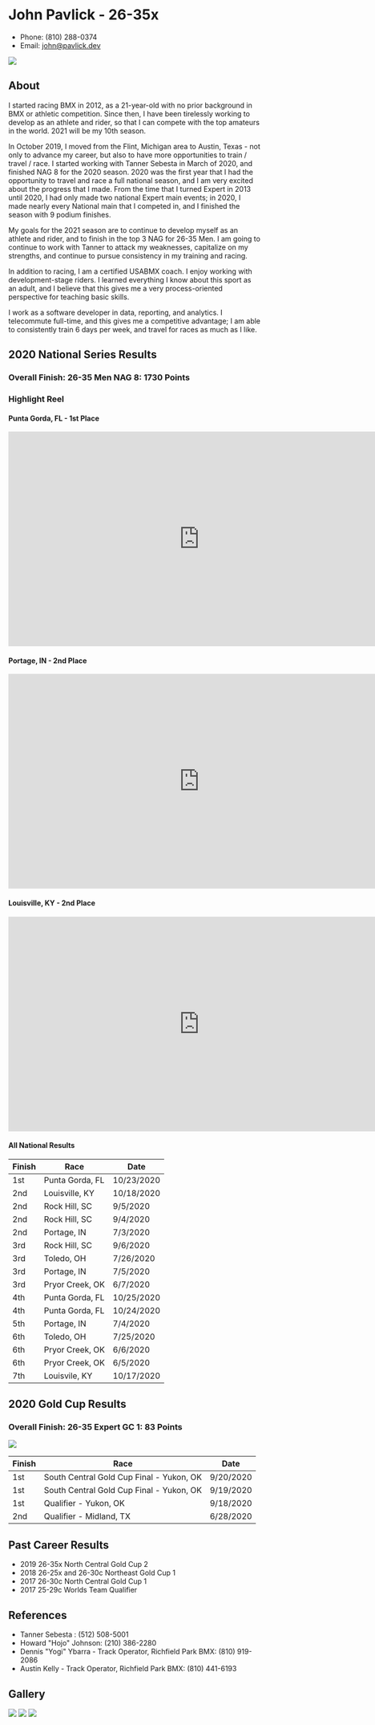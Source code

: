 # John Pavlick - 26-35x
* Phone: (810) 288-0374
* Email: john@pavlick.dev

![](./img/header.jpg)

## About

I started racing BMX in 2012, as a 21-year-old with no prior background in BMX or athletic competition. Since then, I have been tirelessly working to develop as an athlete and rider, so that I can compete with the top amateurs in the world. 2021 will be my 10th season.

In October 2019, I moved from the Flint, Michigan area to Austin, Texas - not only to advance my career, but also to have more opportunities to train / travel / race. I started working with Tanner Sebesta in March of 2020, and finished NAG 8 for the 2020 season. 2020 was the first year that I had the opportunity to travel and race a full national season, and I am very excited about the progress that I made. From the time that I turned Expert in 2013 until 2020, I had only made two national Expert main events; in 2020, I made nearly every National main that I competed in, and I finished the season with 9 podium finishes.

My goals for the 2021 season are to continue to develop myself as an athlete and rider, and to finish in the top 3 NAG for 26-35 Men. I am going to continue to work with Tanner to attack my weaknesses, capitalize on my strengths, and continue to pursue consistency in my training and racing.

In addition to racing, I am a certified USABMX coach. I enjoy working with development-stage riders. I learned everything I know about this sport as an adult, and I believe that this gives me a very process-oriented perspective for teaching basic skills.

I work as a software developer in data, reporting, and analytics. I telecommute full-time, and this gives me a competitive advantage; I am able to consistently train 6 days per week, and travel for races as much as I like.

## 2020 National Series Results
### Overall Finish: 26-35 Men NAG 8: 1730 Points

### Highlight Reel

#### Punta Gorda, FL - 1st Place
<iframe width="762" height="428" src="https://www.youtube.com/embed/LxJcUD_cYQQ?start=7504" frameborder="0" allow="accelerometer; autoplay; clipboard-write; encrypted-media; gyroscope; picture-in-picture" allowfullscreen></iframe>

#### Portage, IN - 2nd Place
<iframe width="762" height="428" src="https://www.youtube.com/embed/h8ltKdxlWyk?start=19520" frameborder="0" allow="accelerometer; autoplay; clipboard-write; encrypted-media; gyroscope; picture-in-picture" allowfullscreen></iframe>

#### Louisville, KY - 2nd Place
<iframe width="762" height="428" src="https://www.youtube.com/embed/0v1X4MjaC_I?start=20886" frameborder="0" allow="accelerometer; autoplay; clipboard-write; encrypted-media; gyroscope; picture-in-picture" allowfullscreen></iframe>

#### All National Results

|Finish|Race|Date|
|--|--|--|
|1st|Punta Gorda, FL|10/23/2020|
|2nd|Louisville, KY|10/18/2020|
|2nd|Rock Hill, SC|9/5/2020|
|2nd|Rock Hill, SC|9/4/2020|
|2nd|Portage, IN|7/3/2020|
|3rd|Rock Hill, SC|9/6/2020|
|3rd|Toledo, OH|7/26/2020|
|3rd|Portage, IN|7/5/2020|
|3rd|Pryor Creek, OK|6/7/2020|
|4th|Punta Gorda, FL|10/25/2020|
|4th|Punta Gorda, FL|10/24/2020|
|5th|Portage, IN|7/4/2020|
|6th|Toledo, OH|7/25/2020|
|6th|Pryor Creek, OK|6/6/2020|
|6th|Pryor Creek, OK|6/5/2020|
|7th|Louisvile, KY|10/17/2020|

## 2020 Gold Cup Results

### Overall Finish: 26-35 Expert GC 1: 83 Points

![](./img/gc.jpg)

|Finish|Race|Date|
|--|--|--|
|1st|South Central Gold Cup Final - Yukon, OK|9/20/2020|
|1st|South Central Gold Cup Final - Yukon, OK|9/19/2020|
|1st|Qualifier - Yukon, OK|9/18/2020|
|2nd|Qualifier - Midland, TX|6/28/2020|

## Past Career Results
* 2019 26-35x North Central Gold Cup 2
* 2018 26-25x and 26-30c Northeast Gold Cup 1
* 2017 26-30c North Central Gold Cup 1
* 2017 25-29c Worlds Team Qualifier

## References
* Tanner Sebesta : (512) 508-5001
* Howard "Hojo" Johnson: (210) 386-2280
* Dennis "Yogi" Ybarra - Track Operator, Richfield Park BMX: (810) 919-2086
* Austin Kelly - Track Operator, Richfield Park BMX: (810) 441-6193

## Gallery

![](./img/capitolcity.jpg)
![](./img/trails.jpg)
![](./img/yukon.jpg)

